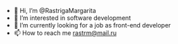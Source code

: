 - 👋 Hi, I’m @RastrigaMargarita
- 👀 I’m interested in software development
- 🌱 I’m currently looking for a job as front-end developer
- 📫 How to reach me rastrm@mail.ru
